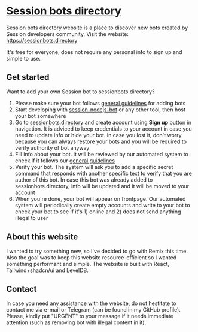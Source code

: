 # [Session bots directory](https://sessionbots.directory)

Session bots directory website is a place to discover new bots created by Session developers community. Visit the website: <https://sessionbots.directory>

It's free for everyone, does not require any personal info to sign up and simple to use.

## Get started

Want to add your own Session bot to sessionbots.directory?

1. Please make sure your bot follows [general guidelines](./GUIDELINES.md) for adding bots
2. Start developing with [session-nodejs-bot](https://github.com/VityaSchel/session-nodejs-bot) or any other tool, then host your bot somewhere
3. Go to [sessionbots.directory](https://sessionbots.directory) and create account using **Sign up** button in navigation. It is adviced to keep credentials to your account in case you need to update info or hide your bot. In case you lost it, don't worry because you can always restore your bots and you will be required to verify authority of bot anyway
4. Fill info about your bot. It will be reviewed by our automated system to check if it follows our [general guidelines](./GUIDELINES.md)
5. Verify your bot. The system will ask you to add a specific secret command that responds with another specific text to verify that you are author of this bot. In case this bot was already added to sessionbots.directory, info will be updated and it will be moved to your account
6. When you're done, your bot will appear on frontpage. Our automated system will periodically create empty accounts and write to your bot to check your bot to see if it's 1) online and 2) does not send anything illegal to user

## About this website

I wanted to try something new, so I've decided to go with Remix this time. Also the goal was to keep this website resource-efficient so I wanted something performant and simple. The website is built with React, Tailwind+shadcn/ui and LevelDB.

## Contact

In case you need any assistance with the website, do not hestitate to contact me via e-mail or Telegram (can be found in my GitHub profile). Please, kindly put "URGENT" to your message if it needs immediate attention (such as removing bot with illegal content in it).